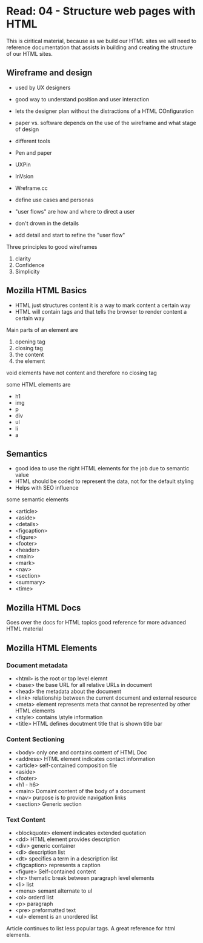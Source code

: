 # Read: 04 - Structure web pages with HTML

This is ciritical material, because as we build our HTML sites we will need to reference
documentation that assists in building and creating the structure of
our HTML sites.

## Wireframe and design

* used by UX designers
* good way to understand position and user interaction
* lets the designer plan without the distractions of a HTML COnfiguration
* paper vs. software depends on the use of the wireframe and what stage of design
* different tools

* Pen and paper
* UXPin
* InVsion
* Wreframe.cc

* define use cases and personas
* "user flows" are how and where to direct a user
* don't drown in the details
* add detail and start to refine the "user flow"

Three principles to good wireframes

1. clarity
2. Confidence
3. Simplicity

## Mozilla HTML Basics

* HTML just structures content it is a way to mark content a certain way
* HTML will contain tags and that tells the browser to render content a certain way

Main parts of an element are

1. opening tag
2. closing tag
3. the content
4. the element

void elements have not content and therefore no closing tag

some HTML elements are

* h1
* img
* p
* div
* ul
* li
* a

## Semantics

* good idea to use the right HTML elements for the job due to semantic value
* HTML should be coded to represent the data, not for the default styling
* Helps with SEO influence

some semantic elements

* \<article\>
* \<aside\>
* \<details\>
* \<figcaption\>
* \<figure\>
* \<footer\>
* \<header\>
* \<main\>
* \<mark\>
* \<nav\>
* \<section\>
* \<summary\>
* \<time\>

## Mozilla HTML Docs

Goes over the docs for HTML topics
good reference for more advanced HTML material

## Mozilla HTML Elements

### Document metadata

* \<html\> is the root or top level elemnt
* \<base\> the base URL for all relative URLs in document
* \<head\> the metadata about the document
* \<link\> relationship between the current document and external resource
* \<meta\> element represents meta that cannot be represented by other HTML elements
* \<style\> contains \style information
* \<title\> HTML defines docutment title that is shown title bar

### Content Sectioning

* \<body\> only one and contains content of HTML Doc
* \<address\> HTML element indicates contact information
* \<article\> self-contained composition file
* \<aside\>
* \<footer\>
* \<h1 - h6\>
* \<main\> Domaint content of the body of a document
* \<nav\> purpose is to provide navigation links
* \<section\> Generic section

### Text Content

* \<blockquote\> element indicates extended quotation
* \<dd\> HTML element provides description
* \<div\> generic container
* \<dl\> description list
* \<dt\> specifies a term in a description list
* \<figcaption\> represents a caption
* \<figure\> Self-contained content
* \<hr\> thematic break between paragraph level elements
* \<li\> list
* \<menu\> semant alternate to ul
* \<ol\> orderd list
* \<p\> paragraph
* \<pre\> preformatted text
* \<ul\> element is an unordered list

Article continues to list less popular tags. A great reference for html elements.

